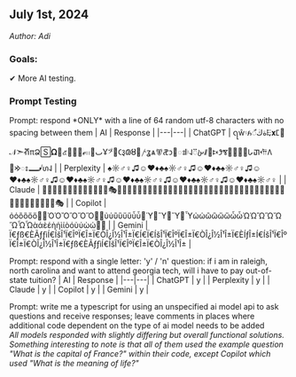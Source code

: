 ## July 1st, 2024
<em>Author: Adi</em>

### Goals:
✔ More AI testing.

### Prompt Testing
Prompt: respond \*ONLY\* with a line of 64 random utf-8 characters with no spacing between them
| AI | Response |
|---|---|
| ChatGPT | ꩹ŵ۽𑣟ﺓڬ𑀺𐎛𝐱𑀗🚵𝒩➣ⶥπՁ🅂𝛀௡๕𑤝⤸෰ℯ𖣃ٮ𞥰Ұ𝄣𞭴𑀝𑑓𐐘Ȣ🥋𐤕ʓѧ𖢠𞤛𐑋𞴳𑌃𝄆𐩋𐩗𐬑𐫥𐰞𐎴𐴘𑘕𐾣𞱢𞲜𞲺𑀳𑨋𐎢𑀕𑤗𐰢𑌃𞲝𑣙𐰞 |
| Perplexity | ♠☼♂♀♫☺♥♦♣♠☼♂♀♫☺♥♦♣♠☼♂♀♫☺♥♦♣♠☼♂♀♫☺♥♦♣♠☼♂♀♫☺♥♦♣♠☼♂♀♫☺♥♦♣♠☼♂♀♫☺♥♦♣♠☼♂♀ |
| Claude | 🌟💫🔮🌈🦄🍭🎨🌺🦋🌙🍉🌴🐠🎭🌻🍄🦜🌸🦚🍓🌞🦢🎠🌹🦔🍯🌵🦉🍒🌼🐬🎡🌷🦒🍇🌿🦩🍊🌳🐳🎢🌸🦕🍍🌾🦖🍎🌲🐘🎪🌺🦋🌙🍉🌴🐠🎭 |
| Copilot | ὀὁὂὃὄὅ὆὇ὈὉὊὋὌὍ὎὏ὐὑὒὓὔὕὖὗ὘Ὑ὚Ὓ὜Ὕ὞ὟὠὡὢὣὤὥὦὧὨὩὪὫὬὭὮὯὰάὲέὴήὶίὸόὺύὼώ὾὿ |
| Gemini | Ï€ƒß€ÈÃƒƒìÍ€ÍšÎ¹Ï€ÎºÏ€Î±Ï€ÒÎ¿Î½Î¹Î±Ï€Í€Ï€ÍšÎ¹Ï€ÎºÏ€Î±Ï€ÒÎ¿Î½Î¹Î±Ï€ÈÍƒÎ±Í€ÍšÎ¹Ï€ÎºÏ€Î±Ï€ÒÎ¿Î½Î¹Î±Ï€ƒß€ÈÃƒƒìÍ€ÍšÎ¹Ï€ÎºÏ€Î±Ï€ÒÎ¿Î½Î¹Î± |

Prompt: respond with a single letter: 'y' / 'n' question: if i am in raleigh, north carolina and want to attend georgia tech, will i have to pay out-of-state tuition?
| AI | Response |
|---|---|
| ChatGPT | y |
| Perplexity | y |
| Claude | y |
| Copilot | y |
| Gemini | y |

Prompt: write me a typescript for using an unspecified ai model api to ask questions and receive responses; leave comments in places where additional code dependent on the type of ai model needs to be added<br/>
*All models responded with slightly differing but overall functional solutions. Something interesting to note is that all of them used the example question "What is the capital of France?" within their code, except Copilot which used "What is the meaning of life?"*
